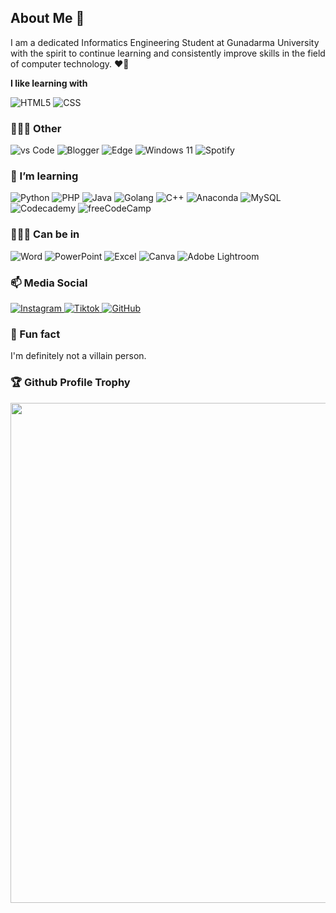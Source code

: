 <!--Ijo idtttttttttttttttttttttttttttttttttttttttttttttttttttttttttttttttttttttttttttttttttttttttttttttttttttttttttttttttttttttttttttttttttttttttttttttttttttttttttttttttttttttttttttttttttttttttttttttttttttttttttttttttttttttttttttttttttttttttttttttttttttttttttttttttttttttttttttttttttttttttttttttttttttttttttttttttttttttttttttttttttttttttttttttttttttttttttttttttttttttttttttttttttt-->
## About Me 👋

I am a dedicated Informatics Engineering Student at Gunadarma University with the spirit to continue learning and consistently improve skills in the field of computer technology. ❤️‍🔥

**I like learning with**

<div display="flex">
  <img src="https://img.shields.io/badge/html5-%23E34F26.svg?style=for-the-badge&logo=html5&logoColor=white" alt="HTML5"/>
  <img src="https://img.shields.io/badge/css3-%231572B6.svg?style=for-the-badge&logo=css3&logoColor=white" alt="CSS"/>
  <!--<img src="https://img.shields.io/badge/Python-3776AB?logo=python&logoColor=fff" alt="Python"/> -->
</div>

### 🧑🏼‍💻 Other 

<div display="flex">
  <img src="https://img.shields.io/badge/Visual%20Studio%20Code-0078d7.svg?logo=visual-studio-code&logoColor=white" alt="vs Code"/>
  <img src="https://img.shields.io/badge/Blogger-%23FF5722.svg?logo=blogger&logoColor=white" alt="Blogger"/>
  <img src="https://img.shields.io/badge/Edge-0078D7?logo=Microsoft-edge&logoColor=white" alt="Edge"/>
  <img src="https://img.shields.io/badge/Windows%2011-0078D4?logo=windows11&logoColor=fff" alt="Windows 11"/>
  <img src="https://img.shields.io/badge/Spotify-1ED760?logo=spotify&logoColor=white" alt="Spotify"/>
</div>

### 🌱 I’m learning

<div display="flex">
  <img src="https://img.shields.io/badge/Python-3776AB?logo=python&logoColor=fff" alt="Python"/>
  <img src="https://img.shields.io/badge/php-%23777BB4.svg?&logo=php&logoColor=white" alt="PHP"/>
  <img src="https://img.shields.io/badge/Java-%23ED8B00.svg?logo=openjdk&logoColor=white" alt="Java"/>
  <img src="https://img.shields.io/badge/Go-%2300ADD8.svg?&logo=go&logoColor=white" alt="Golang"/>
  <img src="https://img.shields.io/badge/C++-%2300599C.svg?logo=c%2B%2B&logoColor=white" alt="C++"/>
  <img src="https://img.shields.io/badge/Anaconda-44A833?logo=anaconda&logoColor=fff" alt="Anaconda"/>
  <img src="https://img.shields.io/badge/MySQL-4479A1?logo=mysql&logoColor=fff" alt="MySQL"/>
  <img src="https://img.shields.io/badge/Codecademy-%2321759B.svg?logo=codecademy&logoColor=white" alt="Codecademy"/>
  <img src="https://img.shields.io/badge/freeCodeCamp-0A0A23?logo=freecodecamp&logoColor=fff" alt="freeCodeCamp"/>
</div>

### 🖐🏼😊 Can be in

<div display="flex">
  <img src="https://img.shields.io/badge/Microsoft_Word-2B579A?logo=microsoft-word&logoColor=white" alt="Word"/>
  <img src="https://img.shields.io/badge/Microsoft_PowerPoint-B7472A?logo=microsoft-powerpoint&logoColor=white" alt="PowerPoint"/>
  <img src="https://img.shields.io/badge/Microsoft_Excel-217346?logo=microsoft-excel&logoColor=white" alt="Excel"/>
  <img src="https://img.shields.io/badge/Canva-%2300C4CC.svg?&logo=Canva&logoColor=white" alt="Canva"/>
  <img src="https://img.shields.io/badge/Adobe%20Lightroom-31A8FF?logo=Adobe%20Lightroom&logoColor=white" alt="Adobe Lightroom"/>
</div>

### 📫 Media Social

<div display="flex">
  <a href="https://instagram.com/fidhera">
    <img src="https://img.shields.io/badge/Instagram-%23E4405F.svg?logo=Instagram&logoColor=white" alt="Instagram"/>
  </a>
  <a href="https://tiktok.com/@fidhera">
    <img src="https://img.shields.io/badge/TikTok-black?logo=tiktok&logoColor=white" alt="Tiktok"/>
  </a>
  <a href="https://github.com/fidhera">
    <img src="https://img.shields.io/badge/GitHub-%23121011.svg?logo=github&logoColor=white" alt="GitHub"/>
  </a>
</div>

### 🚀 Fun fact

I'm definitely not a villain person.

<h3>🏆 Github Profile Trophy</h3>
<p align="center">
<a href="https://github.com/fidhera">
  <img width=800 src="https://github-profile-trophy.vercel.app/?username=fidhera&column=8&theme=gruvbox&no-frame=true"/>
</a>
  </p>

<!--
**codewithbernard/codewithbernard** is a ✨ _special_ ✨ repository because its `README.md` (this file) appears on your GitHub profile.

Here are some ideas to get you started:

- 
- 
- 👯 I’m looking to collaborate on ...
- 💬 Ask me about ...
-->
